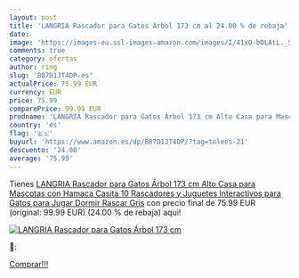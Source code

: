 ```yaml
---
layout: post
title: 'LANGRIA Rascador para Gatos Árbol 173 cm al 24.00 % de rebaja'
date: 
image: 'https://images-eu.ssl-images-amazon.com/images/I/41xO-bOLAtL._SL200_.jpg'
comments: true
category: ofertas
author: ring
slug: 'B07D1JT4DP-es'
actualPrice: 75.99 EUR
currency: EUR
price: 75.99
comparePrice: 99.99 EUR
prodname: 'LANGRIA Rascador para Gatos Árbol 173 cm Alto Casa para Mascotas con Hamaca  Casita  10 Rascadores y Juguetes Interactivos para Gatos para Jugar Dormir Rascar Gris'
country: 'es'
flag: '🇪🇸'
buyurl: 'https://www.amazon.es/dp/B07D1JT4DP/?tag=tolees-21'
descuento: '24.00'
average: '75.99'
---
```


Tienes [LANGRIA Rascador para Gatos Árbol 173 cm Alto Casa para Mascotas con Hamaca  Casita  10 Rascadores y Juguetes Interactivos para Gatos para Jugar Dormir Rascar Gris](https://www.amazon.es/dp/B07D1JT4DP/?tag=tolees-21) con precio final de  75.99 EUR (original: 99.99 EUR) (24.00 %  de rebaja) aqui!

[![LANGRIA Rascador para Gatos Árbol 173 cm](https://images-eu.ssl-images-amazon.com/images/I/41xO-bOLAtL._SL200_.jpg)](https://www.amazon.es/dp/B07D1JT4DP/?tag=tolees-21)

🔎:


[Comprar!!!](https://www.amazon.es/dp/B07D1JT4DP/?tag=tolees-21)
